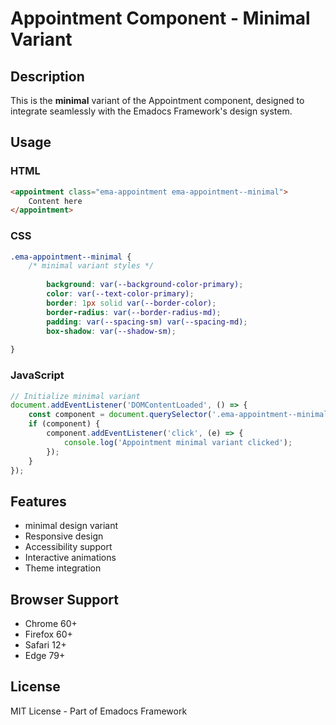 # Appointment Component - Minimal Variant

## Description
This is the **minimal** variant of the Appointment component, designed to integrate seamlessly with the Emadocs Framework's design system.

## Usage

### HTML
```html
<appointment class="ema-appointment ema-appointment--minimal">
    Content here
</appointment>
```

### CSS
```css
.ema-appointment--minimal {
    /* minimal variant styles */
    
        background: var(--background-color-primary);
        color: var(--text-color-primary);
        border: 1px solid var(--border-color);
        border-radius: var(--border-radius-md);
        padding: var(--spacing-sm) var(--spacing-md);
        box-shadow: var(--shadow-sm);
    
}
```

### JavaScript
```javascript
// Initialize minimal variant
document.addEventListener('DOMContentLoaded', () => {
    const component = document.querySelector('.ema-appointment--minimal');
    if (component) {
        component.addEventListener('click', (e) => {
            console.log('Appointment minimal variant clicked');
        });
    }
});
```

## Features
- minimal design variant
- Responsive design
- Accessibility support
- Interactive animations
- Theme integration

## Browser Support
- Chrome 60+
- Firefox 60+
- Safari 12+
- Edge 79+

## License
MIT License - Part of Emadocs Framework

